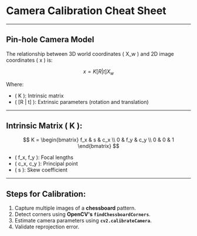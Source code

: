 # Camera Calibration Cheat Sheet

---

## Pin-hole Camera Model

The relationship between 3D world coordinates \( X_w \) and 2D image coordinates \( x \) is:

$$
x = K [R | t] X_w
$$

Where:  
- \( K \): Intrinsic matrix  
- \( [R | t] \): Extrinsic parameters (rotation and translation)  

---

## Intrinsic Matrix \( K \):

$$
K = 
\begin{bmatrix}
f_x & s & c_x \\
0 & f_y & c_y \\
0 & 0 & 1
\end{bmatrix}
$$

- \( f_x, f_y \): Focal lengths  
- \( c_x, c_y \): Principal point  
- \( s \): Skew coefficient  

---

## Steps for Calibration:
1. Capture multiple images of a **chessboard** pattern.  
2. Detect corners using **OpenCV's `findChessboardCorners`**.  
3. Estimate camera parameters using **`cv2.calibrateCamera`**.  
4. Validate reprojection error.  